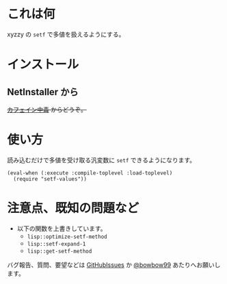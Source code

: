 これは何
========
xyzzy の `setf` で多値を扱えるようにする。

インストール
============

NetInstaller から
-----------------
<del>[カフェイン中毒] からどうぞ。</del>

  [カフェイン中毒]: http://bowbow99.sakura.ne.jp/xyzzy/packages.l


使い方
======
読み込むだけで多値を受け取る汎変数に `setf` できるようになります。

    (eval-when (:execute :compile-toplevel :load-toplevel)
      (require "setf-values"))


注意点、既知の問題など
======================
- 以下の関数を上書きしています。
  - `lisp::optimize-setf-method`
  - `lisp::setf-expand-1`
  - `lisp::get-setf-method`

バグ報告、質問、要望などは [GitHubIssues] か [@bowbow99] あたりへお願いします。

  [GitHubIssues]: http://github.com/bowbow99/xyzzy.setf-values/issues
  [@bowbow99]: http://twitter.com/bowbow99
